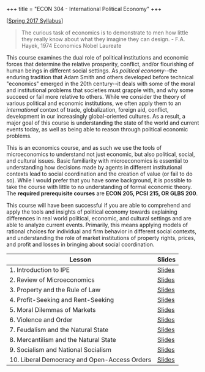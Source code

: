 +++
title = "ECON 304 - International Political Economy"
+++

[[Spring 2017 Syllabus](https://www.dropbox.com/s/6lsoezx3txgb72u/ECON_304_Syllabus_Safner.pdf?dl=0)]

> The curious task of economics is to demonstrate to men how little they really know about what they imagine they can design. - F.A. Hayek, 1974 Economics Nobel Laureate

This course examines the dual role of political institutions and economic forces that determine the relative prosperity, conflict, and/or flourishing of  human beings in different social settings. As *political economy*--the enduring tradition that Adam Smith and others developed before technical "economics" emerged in the 20th century--it deals with some of the moral and institutional problems that societies must grapple with, and why some succeed or fail more relative to others. While we consider the theory of various political and economic institutions, we often apply them to an *international* context of trade, globalization, foreign aid, conflict, development in our increasingly global-oriented cultures. As a result, a major goal of this course is understanding the state of the world and current events today, as well as being able to reason through political economic problems.  

This is an economics course, and as such we use the tools of microeconomics to understand not just economic, but also political, social, and cultural issues. Basic familiarity with microeconomics is essential to understanding how decisions made by agents in different institutional contexts lead to social coordination and the creation of value (or fail to do so). While I would prefer that you have some background, it is possible to take the course with little to no understanding of formal economic theory. The **required prerequisite courses** are **ECON 205, PCSI 215, OR GLBS 200**. 

This course will have been successful if you are able to comprehend and apply the tools and insights of political economy towards explaining differences in real world political, economic, and cultural settings and are able to analyze current events. Primarily, this means applying models of rational choices for individual and firm behavior in different social contexts, and understanding the role of market institutions of property rights, prices, and profit and losses in bringing about social coordination.

| Lesson | Slides | 
|----|----|
| 1. Introduction to IPE | [Slides](https://www.dropbox.com/s/4s93w0gcybvdl03/1.%20Intro%20to%20IPE.pdf?dl=0) | 
| 2. Review of Microeconomics | [Slides](https://www.dropbox.com/s/3q9t3zorrtm7bgt/2.%20Review%20of%20Micro.pdf?dl=0) |
| 3. Property and the Rule of Law | [Slides](https://www.dropbox.com/s/5wifldasmv1bunf/3.%20Property%20and%20Rule%20of%20Law.pdf?dl=0) |
| 4. Profit-Seeking and Rent-Seeking | [Slides](https://www.dropbox.com/s/8xaiaz6w1kulvsy/4.%20Profit%20Seeking%20and%20Rent%20Seeking.pdf?dl=0) | 
| 5. Moral Dilemmas of Markets | [Slides](https://www.dropbox.com/s/a7jcbtvax8wpb22/5.%20Moral%20Dilemmas%20of%20Markets.pdf?dl=0) |
| 6. Violence and Order | [Slides](https://www.dropbox.com/s/i5su1q6du45shfm/6.%20Violence%20and%20Order.pdf?dl=0) |
| 7. Feudalism and the Natural State | [Slides](https://www.dropbox.com/s/locztlmptkk9br9/7.%20Feudalism.pdf?dl=0) | 
| 8. Mercantilism and the Natural State | [Slides](https://www.dropbox.com/s/psaqvet3qforwka/8.%20Mercantilism.pdf?dl=0) | 
| 9. Socialism and National Socialism | [Slides](https://www.dropbox.com/s/kpy28u7k1g35u8p/9.%20Socialism.pdf?dl=0) | 
| 10. Liberal Democracy and Open-Access Orders | [Slides](https://www.dropbox.com/s/kpy28u7k1g35u8p/9.%20Socialism.pdf?dl=0) | 
